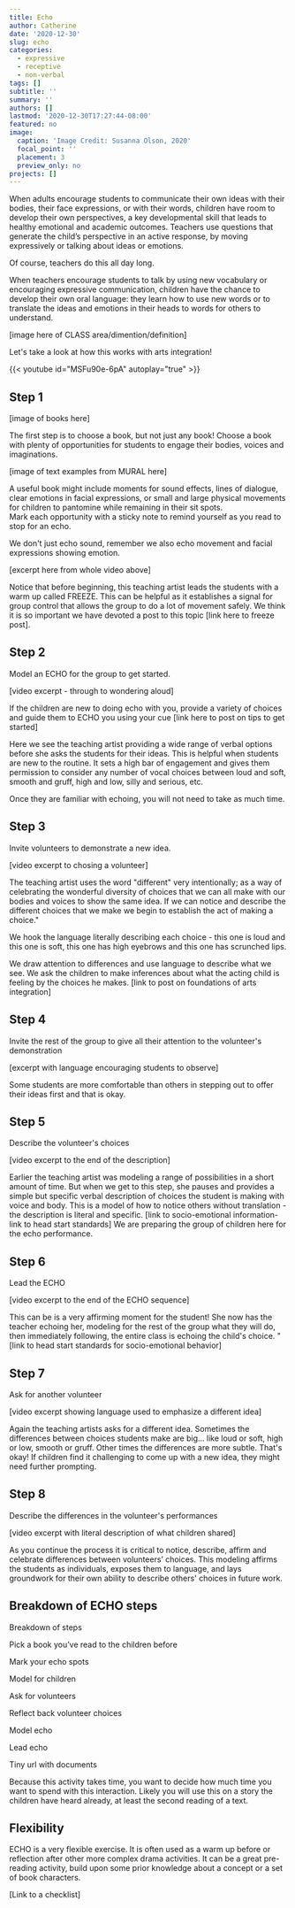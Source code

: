 ```yaml
---
title: Echo
author: Catherine
date: '2020-12-30'
slug: echo
categories:
  - expressive
  - receptive
  - non-verbal
tags: []
subtitle: ''
summary: ''
authors: []
lastmod: '2020-12-30T17:27:44-08:00'
featured: no
image:
  caption: 'Image Credit: Susanna Olson, 2020'
  focal_point: ''
  placement: 3
  preview_only: no
projects: []
---
```

When adults encourage students to communicate their own ideas with their bodies, their face expressions, or with their words, children have room to develop their own perspectives, a key developmental skill that leads to healthy emotional and academic outcomes. 
Teachers use questions that generate the child’s perspective in an active response, by moving expressively or talking about ideas or emotions.  

Of course, teachers do this all day long.  

When teachers encourage students to talk by using new vocabulary or encouraging expressive communication, children have the chance to develop their own oral language: they learn how to use new words or to translate the ideas and emotions in their heads to words for others to understand. 

[image here of CLASS area/dimention/definition]

Let's take a look at how this works with arts integration!

{{< youtube id="MSFu90e-6pA" autoplay="true" >}}


## Step 1

[image of books here]
  
The first step is to choose a book, but not just any book! Choose a book with plenty of opportunities for students to engage their bodies, voices and imaginations. 

[image of text examples from MURAL here]
  
A useful book might include moments for sound effects, lines of dialogue, clear emotions in facial expressions, or small and large physical movements for children to pantomine while remaining in their sit spots.  
Mark each opportunity with a sticky note to remind yourself as you read to stop for an echo.

We don't just echo sound, remember we also echo movement and facial expressions showing emotion.

[excerpt here from whole video above]

Notice that before beginning, this teaching artist leads the students with a warm up called FREEZE. This can be helpful as it establishes a signal for group control that allows the group to do a lot of movement safely. We think it is so important we have devoted a post to this topic [link here to freeze post].


## Step 2

Model an ECHO for the group to get started.

[video excerpt - through to wondering aloud]

If the children are new to doing echo with you, provide a variety of choices and guide them to ECHO you using your cue [link here to post on tips to get started]

Here we see the teaching artist providing a wide range of verbal options before she asks the students for their ideas. This is helpful when students are new to the routine.  It sets a high bar of engagement and gives them permission to consider any number of vocal choices between loud and soft, smooth and gruff, high and low, silly and serious, etc. 

Once they are familiar with echoing, you will not need to take as much time.

## Step 3

Invite volunteers to demonstrate a new idea.

[video excerpt to chosing a volunteer]

The teaching artist uses the word "different" very intentionally; as a way of celebrating the wonderful diversity of choices that we can all make with our bodies and voices to show the same idea.  If we can notice and describe the different choices that we make we begin to establish the act of making a choice."

We hook the language literally describing each choice - this one is loud and this one is soft, this one has high eyebrows and this one has scrunched lips. 

We draw attention to differences and use language to describe what we see. We ask the children to make inferences about what the acting child is feeling by the choices he makes. [link to post on foundations of arts integration]

## Step 4

Invite the rest of the group to give all their attention to the volunteer's demonstration

[excerpt with language encouraging students to observe]

Some students are more comfortable than others in stepping out to offer their ideas first and that is okay.  

## Step 5

Describe the volunteer's choices

[video excerpt to the end of the description]

Earlier the teaching artist was modeling a range of possibilities in a short amount of time.  But when we get to this step, she pauses and provides a simple but specific verbal description of choices the student is making with voice and body. This is a model of how to notice others without translation - the description is literal and specific. [link to socio-emotional information- link to head start standards] We are preparing the group of children here for the echo performance.

## Step 6

Lead the ECHO

[video excerpt to the end of the ECHO sequence]

This can be is a very affirming moment for the student! She now has the teacher echoing her, modeling for the rest of the group what they will do, then immediately following, the entire class is echoing the child's choice. "  [link to head start standards for socio-emotional behavior]

## Step 7

Ask for another volunteer

[video excerpt showing language used to emphasize a different idea]

Again the teaching artists asks for a different idea.  Sometimes the differences between choices students make are big... like loud or soft, high or low, smooth or gruff.  Other times the differences are more subtle. That's okay! If children find it challenging to come up with a new idea, they might need further prompting.  

## Step 8

Describe the differences in the volunteer's performances

[video excerpt with literal description of what children shared]

As you continue the process it is critical to notice, describe, affirm and celebrate differences between volunteers’ choices. This modeling affirms the students as individuals, exposes them to language, and lays groundwork for their own ability to describe others' choices in future work.  

## Breakdown of ECHO steps

Breakdown of steps 

Pick a book you’ve read to the children before 

Mark your echo spots 

Model for children 

Ask for volunteers 

Reflect back volunteer choices 

Model echo 

Lead echo 

 

Tiny url with documents 

Because this activity takes time, you want to decide how much time you want to spend with this interaction. Likely you will use this on a story the children have heard already, at least the second reading of a text. 

## Flexibility 
ECHO is a very flexible exercise.  It is often used as a warm up before or reflection after other more complex drama activities.  It can be a great pre-reading activity, build upon some prior knowledge about a concept or a set of book characters. 

[Link to a checklist]



